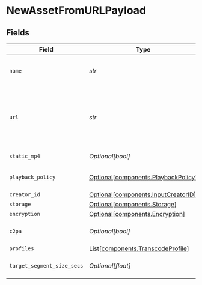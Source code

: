 # NewAssetFromURLPayload


## Fields

| Field                                                                                                                                                                                                            | Type                                                                                                                                                                                                             | Required                                                                                                                                                                                                         | Description                                                                                                                                                                                                      | Example                                                                                                                                                                                                          |
| ---------------------------------------------------------------------------------------------------------------------------------------------------------------------------------------------------------------- | ---------------------------------------------------------------------------------------------------------------------------------------------------------------------------------------------------------------- | ---------------------------------------------------------------------------------------------------------------------------------------------------------------------------------------------------------------- | ---------------------------------------------------------------------------------------------------------------------------------------------------------------------------------------------------------------- | ---------------------------------------------------------------------------------------------------------------------------------------------------------------------------------------------------------------- |
| `name`                                                                                                                                                                                                           | *str*                                                                                                                                                                                                            | :heavy_check_mark:                                                                                                                                                                                               | The name of the asset. This is not necessarily the filename - it can be a custom name or title.<br/>                                                                                                             | filename.mp4                                                                                                                                                                                                     |
| `url`                                                                                                                                                                                                            | *str*                                                                                                                                                                                                            | :heavy_check_mark:                                                                                                                                                                                               | URL where the asset contents can be retrieved, e.g. `https://s3.amazonaws.com/my-bucket/path/filename.mp4`.<br/>For an IPFS source, this should be similar to: `ipfs://{CID}`. For an Arweave<br/>source: `ar://{CID}`.<br/> | https://s3.amazonaws.com/my-bucket/path/filename.mp4                                                                                                                                                             |
| `static_mp4`                                                                                                                                                                                                     | *Optional[bool]*                                                                                                                                                                                                 | :heavy_minus_sign:                                                                                                                                                                                               | Whether to generate MP4s for the asset.                                                                                                                                                                          | true                                                                                                                                                                                                             |
| `playback_policy`                                                                                                                                                                                                | [Optional[components.PlaybackPolicy]](../../models/components/playbackpolicy.md)                                                                                                                                 | :heavy_minus_sign:                                                                                                                                                                                               | Whether the playback policy for an asset or stream is public or signed                                                                                                                                           |                                                                                                                                                                                                                  |
| `creator_id`                                                                                                                                                                                                     | [Optional[components.InputCreatorID]](../../models/components/inputcreatorid.md)                                                                                                                                 | :heavy_minus_sign:                                                                                                                                                                                               | N/A                                                                                                                                                                                                              |                                                                                                                                                                                                                  |
| `storage`                                                                                                                                                                                                        | [Optional[components.Storage]](../../models/components/storage.md)                                                                                                                                               | :heavy_minus_sign:                                                                                                                                                                                               | N/A                                                                                                                                                                                                              |                                                                                                                                                                                                                  |
| `encryption`                                                                                                                                                                                                     | [Optional[components.Encryption]](../../models/components/encryption.md)                                                                                                                                         | :heavy_minus_sign:                                                                                                                                                                                               | N/A                                                                                                                                                                                                              |                                                                                                                                                                                                                  |
| `c2pa`                                                                                                                                                                                                           | *Optional[bool]*                                                                                                                                                                                                 | :heavy_minus_sign:                                                                                                                                                                                               | Decides if the output video should include C2PA signature                                                                                                                                                        |                                                                                                                                                                                                                  |
| `profiles`                                                                                                                                                                                                       | List[[components.TranscodeProfile](../../models/components/transcodeprofile.md)]                                                                                                                                 | :heavy_minus_sign:                                                                                                                                                                                               | N/A                                                                                                                                                                                                              |                                                                                                                                                                                                                  |
| `target_segment_size_secs`                                                                                                                                                                                       | *Optional[float]*                                                                                                                                                                                                | :heavy_minus_sign:                                                                                                                                                                                               | How many seconds the duration of each output segment should be                                                                                                                                                   |                                                                                                                                                                                                                  |